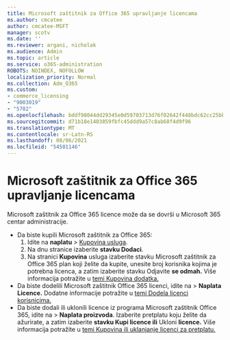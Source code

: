 ```yaml
---
title: Microsoft zaštitnik za Office 365 upravljanje licencama
ms.author: cmcatee
author: cmcatee-MSFT
manager: scotv
ms.date: ''
ms.reviewer: argani, nicholak
ms.audience: Admin
ms.topic: article
ms.service: o365-administration
ROBOTS: NOINDEX, NOFOLLOW
localization_priority: Normal
ms.collection: Adm_O365
ms.custom:
- commerce_licensing
- "9003019"
- "5782"
ms.openlocfilehash: bddf98044dd29345e0d59703713d76f02642f448bdc62cc25bb356933d524f21
ms.sourcegitcommit: d71b18e1403859fbfc45ddd9a57c8ab68f4d9f96
ms.translationtype: MT
ms.contentlocale: sr-Latn-RS
ms.lasthandoff: 08/06/2021
ms.locfileid: "54501146"
---
```

# <a name="microsoft-defender-for-office-365-license-management"></a>Microsoft zaštitnik za Office 365 upravljanje licencama

Microsoft zaštitnik za Office 365 licence može da se dovrši u Microsoft 365 centar administracije.

- Da biste kupili Microsoft zaštitnik za Office 365:
    1. Idite na **naplatu**  >  [Kupovina usluga](https://go.microsoft.com/fwlink/p/?linkid=868433).
    2. Na dnu stranice izaberite **stavku Dodaci**.
    3. Na stranici **Kupovina** usluga izaberite stavku Microsoft zaštitnik za Office 365 plan koji želite da kupite, unesite broj korisnika kojima je potrebna licenca, a zatim izaberite stavku Odjavite **se odmah.** Više informacija potražite u [temi Kupovina dodatka.](/microsoft-365/commerce/buy-or-edit-an-add-on)
- Da biste dodelili Microsoft zaštitnik Office 365 licenci, idite na  >  **Naplata Licence.** Dodatne informacije potražite u [temi Dodela licenci korisnicima.](/microsoft-365/admin/manage/assign-licenses-to-users)
- Da biste dodali ili uklonili licence iz programa Microsoft zaštitnik Office 365, idite na  >  **Naplata proizvoda**. Izaberite pretplatu koju želite da ažurirate, a zatim izaberite **stavku Kupi licence ili** Ukloni **licence.** Više informacija potražite u [temi Kupovina ili uklanjanje licenci za pretplatu.](/microsoft-365/commerce/licenses/buy-licenses)